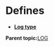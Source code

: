 # Defines

-   **[Log type](GUID-654D5ACE-F64F-4D92-8675-41DB4B465DB1.md)**  


**Parent topic:**[LOG](GUID-EE337600-5EFC-43E1-BE46-228B381B8839.md)

